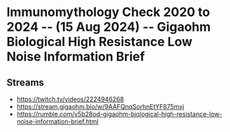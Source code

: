 # Immunomythology Check 2020 to 2024 -- (15 Aug 2024) -- Gigaohm Biological High Resistance Low Noise Information Brief

## Streams
- https://twitch.tv/videos/2224946268
- https://stream.gigaohm.bio/w/9AAFQnqSorhnEtYF875mxj
- https://rumble.com/v5b28od-gigaohm-biological-high-resistance-low-noise-information-brief.html

